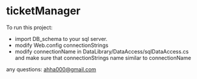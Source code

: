 # ticketManager

To run this project:
- import DB_schema to your sql server.
- modify Web.config connectionStrings
- modify connectionName in DataLibrary/DataAccess/sqlDataAccess.cs and make sure that connectionStrings name similar to connectionName

any questions:
ahha000@gmail.com
